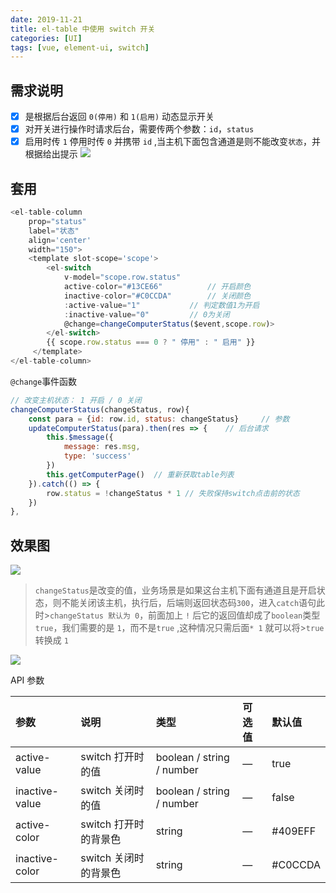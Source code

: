 ```yaml
---
date: 2019-11-21
title: el-table 中使用 switch 开关
categories: [UI]
tags: [vue, element-ui, switch]
---
```


## 需求说明
- [x] 是根据后台返回 `0(停用)` 和 `1(启用)`  动态显示开关
- [x] 对开关进行操作时请求后台，需要传两个参数：`id`，`status`
- [x] 启用时传 `1`  停用时传 `0` 并携带 `id` ,当主机下面包含通道是则不能改变`状态`，并根据给出提示
![](https://fastly.jsdelivr.net/gh/xiangshu233/blogAssets@09077844f9e44f3ddc2c5a5d44fa979cd7c44c1d/2020/10/13/637c81c7febcfb4b281cf2b7b13680b2.png)

## 套用
```js
<el-table-column
	prop="status"
	label="状态"
	align='center'
	width="150">
	<template slot-scope='scope'>
		<el-switch
			v-model="scope.row.status"
			active-color="#13CE66"			// 开启颜色
			inactive-color="#C0CCDA"		// 关闭颜色
			:active-value="1"			// 判定数值1为开启
			:inactive-value="0"			// 0为关闭
			@change=changeComputerStatus($event,scope.row)>
		</el-switch>
		{{ scope.row.status === 0 ? " 停用" : " 启用" }}
	 </template>
</el-table-column>
```

`@change`事件函数

```js
// 改变主机状态： 1 开启 / 0 关闭
changeComputerStatus(changeStatus, row){
	const para = {id: row.id, status: changeStatus}		// 参数
	updateComputerStatus(para).then(res => {	// 后台请求
		this.$message({
			message: res.msg,
			type: 'success'
		})
		this.getComputerPage()	// 重新获取table列表
	}).catch(() => {
		row.status = !changeStatus * 1 // 失败保持switch点击前的状态
	})
},
```

## 效果图

![](https://fastly.jsdelivr.net/gh/xiangshu233/blogAssets@035545a0b4e4dc4d8e02b94302e75000193c4785/2020/10/13/75ba1d748d56835654a517646a8343b6.png)


>`changeStatus`是改变的值，业务场景是如果这台主机下面有通道且是开启状态，则不能关闭该主机，执行后，后端则返回状态码`300`，进入`catch`语句此时>`changeStatus 默认为 0`，前面加上 `!`  后它的返回值却成了`boolean`类型`true`，我们需要的是 `1`，而不是`true` ,这种情况只需后面`* 1` 就可以将>`true`转换成 `1`


![](https://fastly.jsdelivr.net/gh/xiangshu233/blogAssets@4134178f918946ef9ecb5f8a01e11f4f0f4d10c3/2020/10/13/830d9657bcef7320973a7d222a3973d4.png)

API 参数

| 参数           | 说明                  | 类型                      | 可选值 | 默认值  |
| :------------- | :-------------------- | :------------------------ | :----- | :------ |
| active-value   | switch 打开时的值     | boolean / string / number | —      | true    |
| inactive-value | switch 关闭时的值     | boolean / string / number | —      | false   |
| active-color   | switch 打开时的背景色 | string                    | —      | #409EFF |
| inactive-color | switch 关闭时的背景色 | string                    | —      | #C0CCDA |
